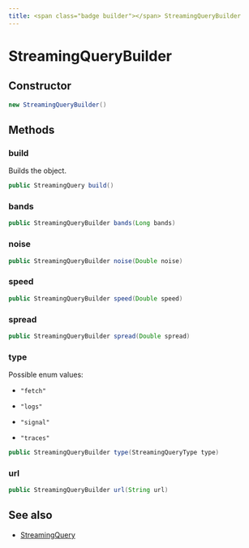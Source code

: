 ```yaml
---
title: <span class="badge builder"></span> StreamingQueryBuilder
---
```

# <span class="badge builder"></span> StreamingQueryBuilder

## Constructor

```java
new StreamingQueryBuilder()
```
## Methods

### <span class="badge object-method"></span> build

Builds the object.

```java
public StreamingQuery build()
```

### <span class="badge object-method"></span> bands

```java
public StreamingQueryBuilder bands(Long bands)
```

### <span class="badge object-method"></span> noise

```java
public StreamingQueryBuilder noise(Double noise)
```

### <span class="badge object-method"></span> speed

```java
public StreamingQueryBuilder speed(Double speed)
```

### <span class="badge object-method"></span> spread

```java
public StreamingQueryBuilder spread(Double spread)
```

### <span class="badge object-method"></span> type

Possible enum values:

 - `"fetch"` 

 - `"logs"` 

 - `"signal"` 

 - `"traces"` 

```java
public StreamingQueryBuilder type(StreamingQueryType type)
```

### <span class="badge object-method"></span> url

```java
public StreamingQueryBuilder url(String url)
```

## See also

 * <span class="badge object-type-class"></span> [StreamingQuery](./object-StreamingQuery.md)
